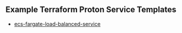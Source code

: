 ## Example Terraform Proton Service Templates

- [ecs-fargate-load-balanced-service](./ecs-fargate-load-balanced-service/README.md)